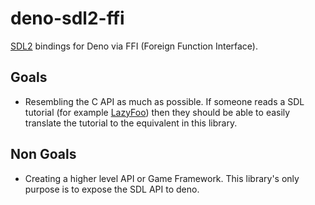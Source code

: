 # deno-sdl2-ffi

[SDL2](https://www.libsdl.org/) bindings for Deno via FFI (Foreign Function Interface).

## Goals

* Resembling the C API as much as possible. If someone reads a SDL tutorial (for example 
[LazyFoo](https://lazyfoo.net/tutorials/SDL/)) then they should be able to easily
translate the tutorial to the equivalent in this library.


## Non Goals

* Creating a higher level API or Game Framework. This library's only purpose is
to expose the SDL API to deno.
